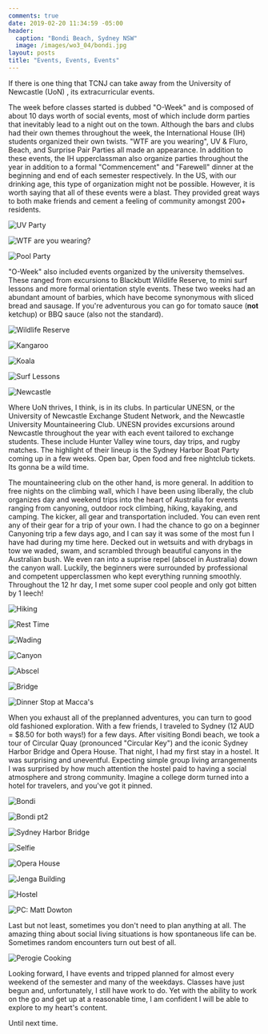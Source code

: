 ```yaml
---
comments: true
date: 2019-02-20 11:34:59 -05:00
header: 
  caption: "Bondi Beach, Sydney NSW"
  image: /images/wo3_04/bondi.jpg
layout: posts
title: "Events, Events, Events"
---
```


If there is one thing that TCNJ can take away from the University of Newcastle (UoN) , its extracurricular events. 

The week before classes started is dubbed "O-Week" and is composed of about 10 days worth of social events, most of which include dorm parties that inevitably lead to a night out on the town. Although the bars and clubs had their own themes throughout the week, the International House (IH) students organized their own twists. "WTF are you wearing", UV & Fluro, Beach, and Surprise Pair Parties all made an appearance. In addition to these events, the IH upperclassman also organize parties throughout the year in addition to a formal "Commencement" and "Farewell" dinner at the beginning and end of each semester respectively.  In the US, with our drinking age, this type of organization might not be possible. However, it is worth saying that all of these events were a blast. They provided great ways to both make friends and cement a feeling of community amongst 200+ residents.

![UV Party](/images/wo3_04/uvparty.jpg)

![WTF are you wearing?](/images/wo3_04/wtfuwearing_fullbody.jpg)

![Pool Party](/images/wo3_04/pool.jpg)

"O-Week" also included events organized by the university themselves. These ranged from excursions to Blackbutt Wildlife Reserve, to mini surf lessons and more formal orientation style events. These two weeks had an abundant amount of barbies, which have become synonymous with sliced bread and sausage. If you're adventurous you can go for tomato sauce (**not** ketchup) or BBQ sauce (also not the standard).

![Wildlife Reserve](/images/wo3_04/blackbutt.jpg)

![Kangaroo](/images/wo3_04/roo.jpg)

![Koala](/images/wo3_04/koala.jpg)

![Surf Lessons](/images/wo3_04/seat.jpg)

![Newcastle](/images/wo3_04/newy.jpg)

Where UoN thrives, I think, is in its clubs. In particular UNESN, or the University of Newcastle Exchange Student Network, and the Newcastle University Mountaineering Club. UNESN provides excursions around Newcastle throughout the year with each event tailored to exchange students. These include Hunter Valley wine tours, day trips, and rugby matches. The highlight of their lineup is the Sydney Harbor Boat Party coming up in a few weeks. Open bar, Open food and free nightclub tickets. Its gonna be a wild time.

The mountaineering club on the other hand, is more general. In addition to free nights on the climbing wall, which I have been using liberally, the club organizes day and weekend trips into the heart of Australia for events ranging from canyoning, outdoor rock climbing, hiking, kayaking, and camping. The kicker, all gear and transportation included. You can even rent any of their gear for a trip of your own. I had the chance to go on a beginner Canyoning trip a few days ago, and I can say it was some of the most fun I have had during my time here. Decked out in wetsuits and with drybags in tow we waded, swam, and scrambled through beautiful canyons in the Australian bush. We even ran into a suprise repel (abscel in Australia) down the canyon wall. Luckily, the beginners were surrounded by professional and competent upperclassmen who kept everything running smoothly. Throughout the 12 hr day, I met some super cool people and only got bitten by 1 leech!

![Hiking](/images/wo3_04/line.jpg)

![Rest Time](/images/wo3_04/peace.jpg)

![Wading](/images/wo3_04/action.jpg)

![Canyon](/images/wo3_04/canyon.jpg)

![Abscel](/images/wo3_04/abscel.jpg)

![Bridge](/images/wo3_04/noshirt.jpg)

![Dinner Stop at Macca's](/images/wo3_04/maccas.jpg)

When you exhaust all of the preplanned adventures, you can turn to good old fashioned exploration. With a few friends, I traveled to Sydney (12 AUD = $8.50 for both ways!) for a few days. After visiting Bondi beach, we took a tour of Circular Quay (pronounced "Circular Key") and the iconic Sydney Harbor Bridge and Opera House. That night, I had my first stay in a hostel. It was surprising and uneventful. Expecting simple group living arrangements I was surprised by how much attention the hostel paid to having a social atmosphere and strong community. Imagine a college dorm turned into a hotel for travelers, and you've got it pinned.

![Bondi](/images/wo3_04/bondi.jpg)

![Bondi pt2](/images/wo3_04/board.jpg)

![Sydney Harbor Bridge](/images/wo3_04/harborbridgebehind.jpg)

![Selfie](/images/wo3_04/bridgeselfie.jpg)

![Opera House](/images/wo3_04/opera.jpg)

![Jenga Building](/images/wo3_04/jenga.jpg)

![Hostel](/images/wo3_04/hostelnight1.jpg)

![PC: Matt Dowton](/images/wo3_04/sydneymatt.jpg)

Last but not least, sometimes you don't need to plan anything at all. The amazing thing about social living situations is how spontaneous life can be. Sometimes random encounters turn out best of all.

![Perogie Cooking](/images/wo3_04/perogie.jpg)

Looking forward, I have events and tripped planned for almost every weekend of the semester and many of the weekdays. Classes have just begun and, unfortunately, I still have work to do. Yet with the ability to work on the go and get up at a reasonable time, I am confident I will be able to explore to my heart's content.

Until next time.